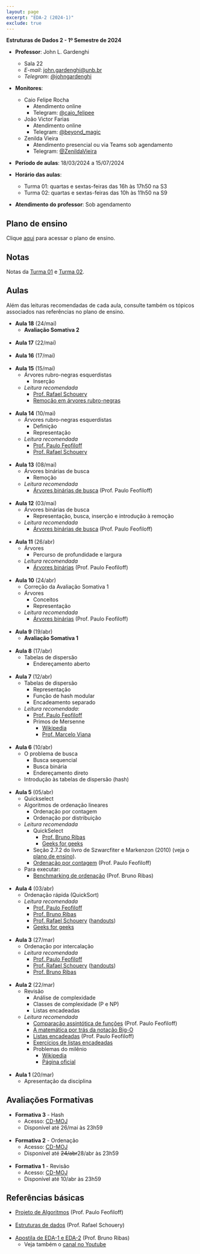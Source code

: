 ```yaml
---
layout: page
excerpt: "EDA-2 (2024-1)"
exclude: true
---
```


**Estruturas de Dados 2 - 1º Semestre de 2024**

* **Professor**: John L. Gardenghi
  + Sala 22
  + *E-mail*: john.gardenghi@unb.br
  + *Telegram*: <a href="https://t.me/johngardenghi" target="_blank">@johngardenghi</a>

* **Monitores**:
  + Caio Felipe Rocha
    + Atendimento online
    + Telegram: <a href="https://t.me/caio_felipee" target="_blank">@caio_felipee</a>
  + João Victor Farias
    + Atendimento online
    + Telegram: <a href="https://t.me/beyond_magic" target="_blank">@beyond_magic</a>
  + Zenilda Vieira
    + Atendimento presencial ou via Teams sob agendamento
    + Telegram: <a href="https://t.me/ZenildaVieira" target="_blank">@ZenildaVieira</a>

* **Período de aulas**: 18/03/2024 a 15/07/2024
* **Horário das aulas**:
  + Turma 01: quartas e sextas-feiras das 16h às 17h50 na S3
  + Turma 02: quartas e sextas-feiras das 10h às 11h50 na S9
* **Atendimento do professor**: Sob agendamento

## Plano de ensino

Clique <a href="plano_eda2_24_1.pdf" target="_blank">aqui</a> para acessar o plano de ensino.

## Notas

Notas da [Turma 01](notas_t01.htm) e [Turma 02](notas_t02.htm).

## Aulas

Além das leituras recomendadas de cada aula, consulte também os
tópicos associados nas referências no plano de ensino.

* **Aula 18** (24/mai)
  + **Avaliação Somativa 2**
<br><br>
* **Aula 17** (22/mai)
<br><br>
* **Aula 16** (17/mai)
<br><br>
* **Aula 15** (15/mai)
  + Árvores rubro-negras esquerdistas
    + Inserção
  + *Leitura recomendada*
    + <a href="https://www.ic.unicamp.br/~rafael/slides/mc202/unidade17-arvores-balanceadas-handout.pdf" target="_blank">Prof. Rafael Schouery</a>
    + <a href="https://www.geeksforgeeks.org/deletion-in-red-black-tree/" target="_blank">Remoção em árvores rubro-negras</a>
<br><br>
* **Aula 14** (10/mai)
  + Árvores rubro-negras esquerdistas
    + Definição
    + Representação
  + *Leitura recomendada*
    + <a href="https://www.ime.usp.br/~pf/estruturas-de-dados/aulas/st-redblack.html" target="_blank">Prof. Paulo Feofiloff</a>
    + <a href="https://www.ic.unicamp.br/~rafael/slides/mc202/unidade17-arvores-balanceadas-handout.pdf" target="_blank">Prof. Rafael Schouery</a>
<br><br>
* **Aula 13** (08/mai)
  + Árvores binárias de busca
    + Remoção
  + *Leitura recomendada*
    + <a href="https://www.ime.usp.br/~pf/algoritmos/aulas/binst.html" target="_blank">Árvores binárias de busca</a> (Prof. Paulo Feofiloff)
<br><br>
* **Aula 12** (03/mai)
  + Árvores binárias de busca
    + Representação, busca, inserção e introdução à remoção
  + *Leitura recomendada*
    + <a href="https://www.ime.usp.br/~pf/algoritmos/aulas/binst.html" target="_blank">Árvores binárias de busca</a> (Prof. Paulo Feofiloff)
<br><br>
* **Aula 11** (26/abr)
  + Árvores
    + Percurso de profundidade e largura
  + *Leitura recomendada*
    + <a href="https://www.ime.usp.br/~pf/algoritmos/aulas/bint.html" target="_blank">Árvores binárias</a> (Prof. Paulo Feofiloff)
<br><br>
* **Aula 10** (24/abr)
  + Correção da Avaliação Somativa 1
  + Árvores
    + Conceitos
    + Representação
  + *Leitura recomendada*
    + <a href="https://www.ime.usp.br/~pf/algoritmos/aulas/bint.html" target="_blank">Árvores binárias</a> (Prof. Paulo Feofiloff)
<br><br>
* **Aula 9** (19/abr)
  + **Avaliação Somativa 1**
<br><br>
* **Aula 8** (17/abr)
  + Tabelas de dispersão
    + Endereçamento aberto
<br><br>
* **Aula 7** (12/abr)
  + Tabelas de dispersão
    + Representação
    + Função de hash modular
    + Encadeamento separado
  + *Leitura recomendada*:
    + <a href="https://www.ime.usp.br/~pf/algoritmos/aulas/hash.html" target="_blank">Prof. Paulo Feofiloff</a>
    + Primos de Mersenne
      + <a href="https://pt.wikipedia.org/wiki/Primo_de_Mersenne" target="_blank">Wikipedia</a>
      + <a href="https://impa.br/noticias/numeros-primos-de-mersenne-visando-o-infinito/">Prof. Marcelo Viana</a>
<br><br>
* **Aula 6** (10/abr)
  + O problema de busca
    + Busca sequencial
    + Busca binária
    + Endereçamento direto
  + Introdução às tabelas de dispersão (hash)
<br><br>
* **Aula 5** (05/abr)
  + Quickselect
  + Algoritmos de ordenação lineares
    + Ordenação por contagem
    + Ordenação por distribuição
  + *Leitura recomendada*
    + QuickSelect
      + <a href="https://www.brunoribas.com.br/apostila-eda/quicksort.html#org1aec290" target="_blank">Prof. Bruno Ribas</a>
      + <a href="https://www.geeksforgeeks.org/quickselect-algorithm/" target="_blank">Geeks for geeks</a>
    + Seção 2.7.2 do livro de Szwarcfiter e Markenzon (2010) (veja o [plano de ensino](plano_eda2_24_1.pdf)).
    + <a href="https://www.ime.usp.br/~pf/algoritmos/aulas/radix.html#contagem" target="_blank">Ordenação por contagem</a> (Prof. Paulo Feofiloff)
  + Para executar:
    + <a href="https://github.com/bcribas/benchmark-ordenacao" target="_blank">Benchmarking de ordenação</a> (Prof. Bruno Ribas)
<br><br>
* **Aula 4** (03/abr)
  + Ordenação rápida (QuickSort)
  + *Leitura recomendada*
    + <a href="">Prof. Paulo Feofiloff</a>
    + <a href="https://www.brunoribas.com.br/apostila-eda/quicksort.html" target="_blank">Prof. Bruno Ribas</a>
    + <a href="https://www.ic.unicamp.br/~rafael/slides/mc202/unidade20-ordenacao-merge-quick.pdf" target="_blank">Prof. Rafael Schouery</a> (<a href="https://www.ic.unicamp.br/~rafael/slides/mc202/unidade20-ordenacao-merge-quick-handout.pdf" target="_blank">handouts</a>)
    + <a href="https://www.geeksforgeeks.org/quick-sort/" target="_blank">Geeks for geeks</a>
<br><br>
* **Aula 3** (27/mar)
  + Ordenação por intercalação
  + *Leitura recomendada*
    + <a href="https://www.ime.usp.br/~pf/algoritmos/aulas/mrgsrt.html" target="_blank">Prof. Paulo Feofiloff</a>
    + <a href="https://www.ic.unicamp.br/~rafael/slides/mc202/unidade20-ordenacao-merge-quick.pdf" target="_blank">Prof. Rafael Schouery</a> (<a href="https://www.ic.unicamp.br/~rafael/slides/mc202/unidade20-ordenacao-merge-quick-handout.pdf" target="_blank">handouts</a>)
    + <a href="https://www.brunoribas.com.br/apostila-eda/mergesort.html" target="_blank">Prof. Bruno Ribas</a>
<br><br>
* **Aula 2** (22/mar)
  + Revisão
    + Análise de complexidade
    + Classes de complexidade (P e NP)
    + Listas encadeadas
  + *Leitura recomendada*
    + <a href="https://www.ime.usp.br/~pf/analise_de_algoritmos/aulas/Oh.html" target="_blank">Comparação assintótica de funções</a> (Prof. Paulo Feofiloff)
    + <a href="https://towardsdatascience.com/the-math-behind-big-o-and-other-asymptotic-notations-64487889f33f" target="_blank">A matemática por trás da notação Big-O</a>
    + <a href="https://www.ime.usp.br/~pf/algoritmos/aulas/lista.html" target="_blank">Listas encadeadas</a> (Prof. Paulo Feofiloff)
    + <a href="https://www.brunoribas.com.br/apostila-eda/lista-encadeada.html" target="_blank">Exercícios de listas encadeadas</a>
    + Problemas do milênio
      + <a href="https://pt.wikipedia.org/wiki/Problemas_do_Pr%C3%A9mio_Millennium" target="_blank">Wikipedia</a>
      + <a href="https://www.claymath.org/millennium-problems/" target="_blank">Página oficial</a>
<br><br>
* **Aula 1** (20/mar)
  + Apresentação da disciplina

## Avaliações Formativas

* **Formativa 3** - Hash
  + Acesso: <a href="https://moj.naquadah.com.br/cgi-bin/contest.sh/jl_eda2_f3_2024_1" target="_blank">CD-MOJ</a>
  + Disponível até 26/mai às 23h59
<br><br>
* **Formativa 2** - Ordenação
  + Acesso: <a href="https://moj.naquadah.com.br/cgi-bin/contest.sh/jl_eda2_f2_2024_1" target="_blank">CD-MOJ</a>
  + Disponível até ~~24/abr~~28/abr às 23h59
<br><br>
* **Formativa 1** - Revisão
  + Acesso: <a href="https://moj.naquadah.com.br/cgi-bin/contest.sh/jl_eda2_f1_2024_1" target="_blank">CD-MOJ</a>
  + Disponível até 10/abr às 23h59

## Referências básicas

* <a href="https://www.ime.usp.br/~pf/algoritmos/index.html" target="_blank">Projeto de Algoritmos</a> (Prof. Paulo Feofiloff)
<br><br>
* <a href="https://www.ic.unicamp.br/~rafael/mc202.html" target="_blank">Estruturas de dados</a> (Prof. Rafael Schouery)
<br><br>
* <a href="https://www.brunoribas.com.br/apostila-eda/" target="_blank">Apostila de EDA-1 e EDA-2</a> (Prof. Bruno Ribas)
  + Veja também o <a href="https://www.youtube.com/@ProfBrunoRibas" target="_blank">canal no Youtube</a>
